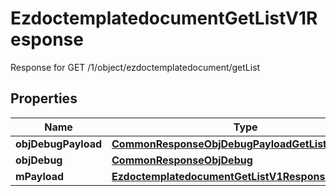 

# EzdoctemplatedocumentGetListV1Response

Response for GET /1/object/ezdoctemplatedocument/getList

## Properties

| Name | Type | Description | Notes |
|------------ | ------------- | ------------- | -------------|
|**objDebugPayload** | [**CommonResponseObjDebugPayloadGetList**](CommonResponseObjDebugPayloadGetList.md) |  |  |
|**objDebug** | [**CommonResponseObjDebug**](CommonResponseObjDebug.md) |  |  [optional] |
|**mPayload** | [**EzdoctemplatedocumentGetListV1ResponseMPayload**](EzdoctemplatedocumentGetListV1ResponseMPayload.md) |  |  |



